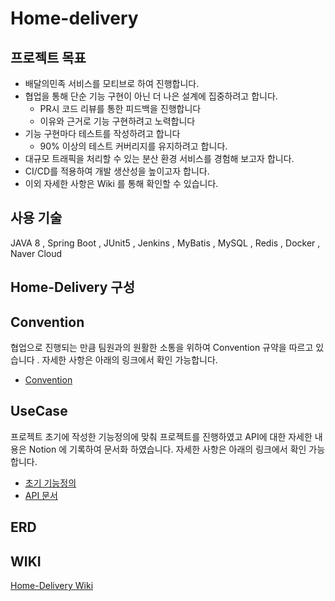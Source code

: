 # Home-delivery



## 프로젝트 목표



- 배달의민족 서비스를 모티브로 하여 진행합니다.
- 협업을 통해 단순 기능 구현이 아닌 더 나은 설계에 집중하려고 합니다.
    - PR시 코드 리뷰를 통한 피드백을 진행합니다
    - 이유와 근거로 기능 구현하려고 노력합니다
- 기능 구현마다 테스트를 작성하려고 합니다
    - 90% 이상의 테스트 커버리지를 유지하려고 합니다.
- 대규모 트래픽을 처리할 수 있는 분산 환경 서비스를 경험해 보고자 합니다.
- CI/CD를 적용하여 개발 생산성을 높이고자 합니다.
- 이외 자세한 사항은 Wiki 를 통해 확인할 수 있습니다.

## 사용 기술



JAVA 8 , Spring Boot , JUnit5 , Jenkins , MyBatis , MySQL , Redis , Docker , Naver Cloud

## Home-Delivery 구성



## Convention



협업으로 진행되는 만큼 팀원과의 원활한 소통을 위하여 Convention 규약을 따르고 있습니다 .
자세한 사항은 아래의 링크에서 확인 가능합니다.

- [Convention](https://github.com/f-lab-edu/home-delivery/wiki/Convention)

## UseCase



프로젝트 초기에 작성한 기능정의에 맞춰 프로젝트를 진행하였고 API에 대한 자세한 내용은 Notion 에 기록하여 문서화 하였습니다.
자세한 사항은 아래의 링크에서 확인 가능합니다.
- [초기 기능정의](https://github.com/f-lab-edu/home-delivery/wiki/%EA%B8%B0%EB%8A%A5%EC%A0%95%EC%9D%98)
- [API 문서](https://github.com/f-lab-edu/home-delivery/wiki/API-%EB%AC%B8%EC%84%9C)
## ERD




## WIKI



[Home-Delivery Wiki](https://github.com/f-lab-edu/home-delivery/wiki)
